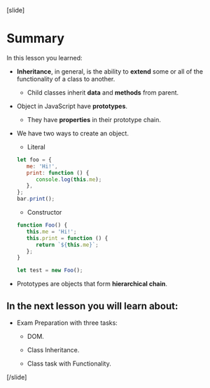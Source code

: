 [slide]

# Summary

In this lesson you learned:

-  **Inheritance**, in general, is the ability to **extend** some or all of the functionality of a class to another.

   -  Child classes inherit **data** and **methods** from parent.

-  Object in JavaScript have **prototypes**.

   -  They have **properties** in their prototype chain.

-  We have two ways to create an object.

   -  Literal

   ```js
   let foo = {
      me: 'Hi!',
      print: function () {
         console.log(this.me);
      },
   };
   bar.print();
   ```

   -  Constructor

   ```js
   function Foo() {
      this.me = 'Hi!';
      this.print = function () {
         return `${this.me}`;
      };
   }

   let test = new Foo();
   ```

-  Prototypes are objects that form **hierarchical chain**.

## In the next lesson you will learn about:

-  Exam Preparation with three tasks:

   -  DOM.

   -  Class Inheritance.

   -  Class task with Functionality.

[/slide]

